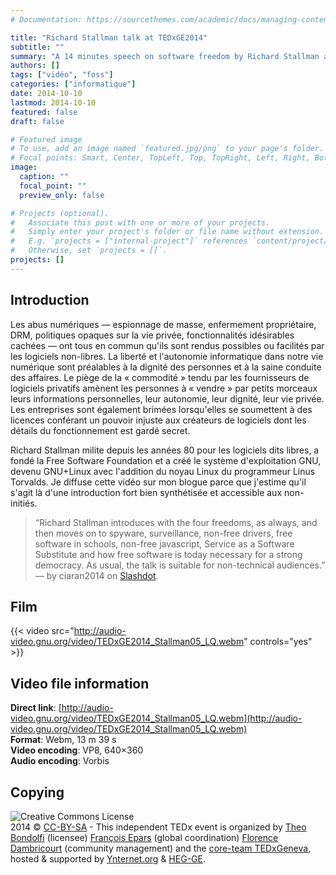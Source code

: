 ```yaml
---
# Documentation: https://sourcethemes.com/academic/docs/managing-content/

title: "Richard Stallman talk at TEDxGE2014"
subtitle: ""
summary: "A 14 minutes speech on software freedom by Richard Stallman at TEDxGE2014."
authors: []
tags: ["vidéo", "foss"]
categories: ["informatique"]
date: 2014-10-10
lastmod: 2014-10-10
featured: false
draft: false

# Featured image
# To use, add an image named `featured.jpg/png` to your page's folder.
# Focal points: Smart, Center, TopLeft, Top, TopRight, Left, Right, BottomLeft, Bottom, BottomRight.
image:
  caption: ""
  focal_point: ""
  preview_only: false

# Projects (optional).
#   Associate this post with one or more of your projects.
#   Simply enter your project's folder or file name without extension.
#   E.g. `projects = ["internal-project"]` references `content/project/deep-learning/index.md`.
#   Otherwise, set `projects = []`.
projects: []
---
```


## Introduction

Les abus numériques &mdash; espionnage de masse, enfermement propriétaire, DRM, politiques opaques sur la vie privée, fonctionnalités idésirables cachées &mdash; ont tous en commun qu'ils sont rendus possibles ou facilités par les logiciels non-libres. La liberté et l'autonomie informatique dans notre vie numérique sont préalables à la dignité des personnes et à la saine conduite des affaires. Le piège de la «&nbsp;commodité&nbsp;» tendu par les fournisseurs de logiciels privatifs amènent les personnes à «&nbsp;vendre&nbsp;» par petits morceaux leurs informations personnelles, leur autonomie, leur dignité, leur vie privée. Les entreprises sont également brimées lorsqu'elles se soumettent à des licences conférant un pouvoir injuste aux créateurs de logiciels dont les détails du fonctionnement est gardé secret.

Richard Stallman milite depuis les années 80 pour les logiciels dits libres, a fondé la Free Software Foundation et a créé le système d'exploitation GNU, devenu GNU+Linux avec l'addition du noyau Linux du programmeur Linus Torvalds. Je diffuse cette vidéo sur mon blogue parce que j'estime qu'il s'agit là d'une introduction fort bien synthétisée et accessible aux non-initiés.

> “Richard Stallman introduces with the four freedoms, as always, and then moves on to spyware, surveillance, non-free drivers, free software in schools, non-free javascript, Service as a Software Substitute and how free software is today necessary for a strong democracy. As usual, the talk is suitable for non-technical audiences.”  
&mdash; by ciaran2014 on [Slashdot](http://yro.slashdot.org/story/14/09/07/1559225/stallman-does-slides----and-brevity----for-tedx).

## Film

{{< video src="http://audio-video.gnu.org/video/TEDxGE2014_Stallman05_LQ.webm" controls="yes" >}}

## Video file information

**Direct link**: [http://audio-video.gnu.org/video/TEDxGE2014_Stallman05_LQ.webm](http://audio-video.gnu.org/video/TEDxGE2014_Stallman05_LQ.webm)  
**Format**: Webm, 13&nbsp;m 39&nbsp;s  
**Video encoding**: VP8, 640×360  
**Audio encoding**: Vorbis

## Copying

![Creative Commons License](https://i.creativecommons.org/l/by-sa/4.0/88x31.png)<br />2014 &copy; <a href="http://creativecommons.org/licenses/by-sa/3.0/">CC-BY-SA</a> - This independent TEDx event is organized by <a href="http://ch.linkedin.com/in/theobondolfi">Theo Bondolfi</a> (licensee) <a href="http://ch.linkedin.com/in/fepars">François Epars</a> (global coordination) <a href="http://www.linkedin.com/in/florencedambricourt">Florence Dambricourt</a> (community management) and the <a href="http://www.ted.com/tedx/events/11463">core-team TEDxGeneva</a>, hosted &amp; supported by <a href="http://ynternet.org">Ynternet.org</a> &amp; <a href="http://www.hesge.ch/heg/">HEG-GE</a>.
